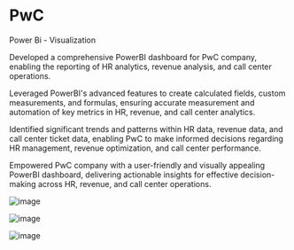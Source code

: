 # PwC

Power Bi - Visualization

Developed a comprehensive PowerBI dashboard for PwC company, enabling the reporting of HR analytics, revenue analysis, and call center operations.

Leveraged PowerBI's advanced features to create calculated fields, custom measurements, and formulas, ensuring accurate measurement and automation of key metrics in HR, revenue, and call center analytics.

Identified significant trends and patterns within HR data, revenue data, and call center ticket data, enabling PwC to make informed decisions regarding HR management, revenue optimization, and call center performance.

Empowered PwC company with a user-friendly and visually appealing PowerBI dashboard, delivering actionable insights for effective decision-making across HR, revenue, and call center operations.

![image](https://github.com/beishenov3197/PwC/assets/112967670/b59e2c52-10d9-4d55-a1ed-84c3311a9c35)

![image](https://github.com/beishenov3197/PwC/assets/112967670/ae81beb7-6b58-4ffc-b0b8-1de2434824a1)

![image](https://github.com/beishenov3197/PwC/assets/112967670/a7a71c6f-608a-415f-8efd-16a0ad4c9b77)
